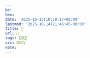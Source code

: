 ```yaml
---
bc:
hex:
date: '2025-10-13T10:28:17+08:00'
lastmod: '2025-10-14T21:46:45-08:00'
title: 􃅗
url: 􃅗
tags: [祧]
src: DCCV
note:
---
```

